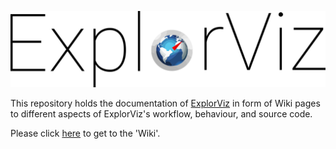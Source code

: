 ![](./images/explorviz-logo.png)

This repository holds the documentation of [ExplorViz](https://www.explorviz.net) in form of Wiki pages to different aspects of ExplorViz's workflow, behaviour, and source code. 

Please click [here](https://github.com/ExplorViz/Docs/wiki) to get to the 'Wiki'.
